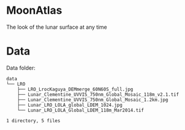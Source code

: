 # MoonAtlas
The look of the lunar surface at any time



# Data

Data folder:
```
data
└── LRO
    ├── LRO_LrocKaguya_DEMmerge_60N60S_full.jpg
    ├── Lunar_Clementine_UVVIS_750nm_Global_Mosaic_118m_v2.1.tif
    ├── Lunar_Clementine_UVVIS_750nm_Global_Mosaic_1.2km.jpg
    ├── Lunar_LRO_LOLA_global_LDEM_1024.jpg
    └── Lunar_LRO_LOLA_Global_LDEM_118m_Mar2014.tif

1 directory, 5 files
```
